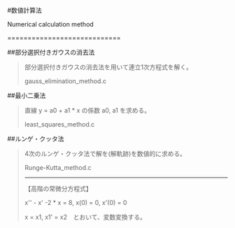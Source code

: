 #数値計算法
<p>Numerical calculation method</p>
============================

##部分選択付きガウスの消去法
<blockquote>
<p>部分選択付きガウスの消去法を用いて連立1次方程式を解く。</p>
gauss_elimination_method.c
</blockquote>

##最小二乗法
<blockquote>
<p>直線 y = a0 + a1 * x の係数 a0, a1 を求める。</p>
least_squares_method.c
</blockquote>

##ルンゲ・クッタ法
<blockquote>
<p>4次のルンゲ・クッタ法で解を(解軌跡)を数値的に求める。</p>
<p>Runge-Kutta_method.c</p>
<hr>
【高階の常微分方程式】
<p>x'' - x' -2 * x = 8, x(0) = 0, x'(0) = 0</p>
<p>x = x1, x1' = x2　とおいて、変数変換する。</p>
</hr>
</blockquote>
